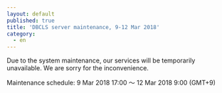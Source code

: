 ```yaml
---
layout: default
published: true
title: 'DBCLS server maintenance, 9-12 Mar 2018'
category:
  - en
---
```

Due to the system maintenance, our services will be temporarily unavailable. We are sorry for the inconvenience.
 
Maintenance schedule: 9 Mar 2018 17:00 〜 12 Mar 2018 9:00 (GMT+9)
